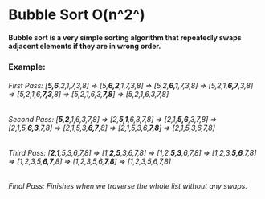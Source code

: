 # Bubble Sort O(n^2^)
#### Bubble sort is a very simple sorting algorithm that repeatedly swaps adjacent elements if they are in wrong order.
### Example:
###### First Pass: [**5,6**,2,1,7,3,8] => [5,**6,2**,1,7,3,8] => [5,2,**6,1**,7,3,8] => [5,2,1,**6,7**,3,8] => [5,2,1,6,**7,3**,8] => [5,2,1,6,3,**7,8**] => [5,2,1,6,3,7,8]
###### Second Pass: [**5,2**,1,6,3,7,8] => [2,**5,1**,6,3,7,8] => [2,1,**5,6**,3,7,8] => [2,1,5,**6,3**,7,8] => [2,1,5,3,**6,7**,8] => [2,1,5,3,6,**7,8**] => [2,1,5,3,6,7,8]
###### Third Pass: [**2,1**,5,3,6,7,8] => [1,**2,5**,3,6,7,8] => [1,2,**5,3**,6,7,8] => [1,2,3,**5,6**,7,8] => [1,2,3,5,**6,7**,8] => [1,2,3,5,6,**7,8**] => [1,2,3,5,6,7,8]
###### Final Pass: Finishes when we traverse the whole list without any swaps.
